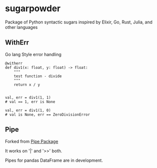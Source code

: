 # sugarpowder
Package of Python syntactic sugars inspired by Elixir, Go, Rust, Julia, and other languages


## WithErr
Go lang Style error handling

```
@witherr
def div1(x: float, y: float) -> float:
    """
    test function - divide
    """
    return x / y


val, err = div1(1, 1)
# val == 1, err is None

val, err = div1(1, 0)
# val is None, err == ZeroDivisionError

```


## Pipe
Forked from [Pipe Package](https://github.com/JulienPalard/Pipe)

It works on '|' and '>>' both.

Pipes for pandas DataFrame are in development.